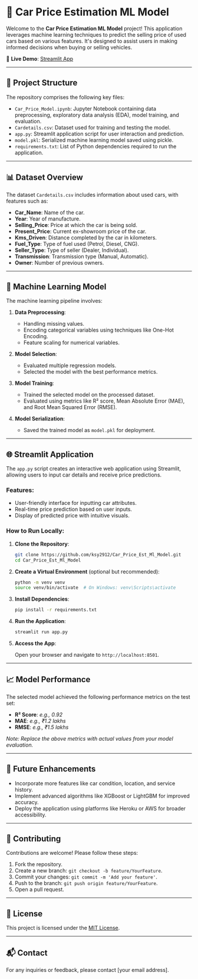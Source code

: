 # 🚗 Car Price Estimation ML Model

Welcome to the **Car Price Estimation ML Model** project! This application leverages machine learning techniques to predict the selling price of used cars based on various features. It's designed to assist users in making informed decisions when buying or selling vehicles.

🔗 **Live Demo**: [Streamlit App](https://ksy2912-car-price-est-ml-model-app-pais2a.streamlit.app/)

---

## 📂 Project Structure

The repository comprises the following key files:

- `Car_Price_Model.ipynb`: Jupyter Notebook containing data preprocessing, exploratory data analysis (EDA), model training, and evaluation.
- `Cardetails.csv`: Dataset used for training and testing the model.
- `app.py`: Streamlit application script for user interaction and prediction.
- `model.pkl`: Serialized machine learning model saved using pickle.
- `requirements.txt`: List of Python dependencies required to run the application.

---

## 📊 Dataset Overview

The dataset `Cardetails.csv` includes information about used cars, with features such as:

- **Car_Name**: Name of the car.
- **Year**: Year of manufacture.
- **Selling_Price**: Price at which the car is being sold.
- **Present_Price**: Current ex-showroom price of the car.
- **Kms_Driven**: Distance completed by the car in kilometers.
- **Fuel_Type**: Type of fuel used (Petrol, Diesel, CNG).
- **Seller_Type**: Type of seller (Dealer, Individual).
- **Transmission**: Transmission type (Manual, Automatic).
- **Owner**: Number of previous owners.

---

## 🧠 Machine Learning Model

The machine learning pipeline involves:

1. **Data Preprocessing**:
   - Handling missing values.
   - Encoding categorical variables using techniques like One-Hot Encoding.
   - Feature scaling for numerical variables.

2. **Model Selection**:
   - Evaluated multiple regression models.
   - Selected the model with the best performance metrics.

3. **Model Training**:
   - Trained the selected model on the processed dataset.
   - Evaluated using metrics like R² score, Mean Absolute Error (MAE), and Root Mean Squared Error (RMSE).

4. **Model Serialization**:
   - Saved the trained model as `model.pkl` for deployment.

---

## 🌐 Streamlit Application

The `app.py` script creates an interactive web application using Streamlit, allowing users to input car details and receive price predictions.

### Features:

- User-friendly interface for inputting car attributes.
- Real-time price prediction based on user inputs.
- Display of predicted price with intuitive visuals.

### How to Run Locally:

1. **Clone the Repository**:

   ```bash
   git clone https://github.com/ksy2912/Car_Price_Est_Ml_Model.git
   cd Car_Price_Est_Ml_Model
   ```

2. **Create a Virtual Environment** (optional but recommended):

   ```bash
   python -m venv venv
   source venv/bin/activate  # On Windows: venv\Scripts\activate
   ```

3. **Install Dependencies**:

   ```bash
   pip install -r requirements.txt
   ```

4. **Run the Application**:

   ```bash
   streamlit run app.py
   ```

5. **Access the App**:

   Open your browser and navigate to `http://localhost:8501`.

---

## 📈 Model Performance

The selected model achieved the following performance metrics on the test set:

- **R² Score**: *e.g., 0.92*
- **MAE**: *e.g., ₹1.2 lakhs*
- **RMSE**: *e.g., ₹1.5 lakhs*

*Note: Replace the above metrics with actual values from your model evaluation.*

---

## 📌 Future Enhancements

- Incorporate more features like car condition, location, and service history.
- Implement advanced algorithms like XGBoost or LightGBM for improved accuracy.
- Deploy the application using platforms like Heroku or AWS for broader accessibility.

---

## 🤝 Contributing

Contributions are welcome! Please follow these steps:

1. Fork the repository.
2. Create a new branch: `git checkout -b feature/YourFeature`.
3. Commit your changes: `git commit -m 'Add your feature'`.
4. Push to the branch: `git push origin feature/YourFeature`.
5. Open a pull request.

---

## 📄 License

This project is licensed under the [MIT License](LICENSE).

---

## 📬 Contact

For any inquiries or feedback, please contact [your email address].
